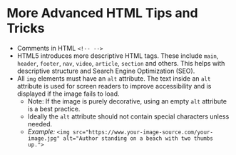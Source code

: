 # More Advanced HTML Tips and Tricks

- Comments in HTML ```<!-- -->```
- HTML5 introduces more descriptive HTML tags. These include ```main```, ```header```, ```footer```, ```nav```, ```video```, ```article```, ```section``` and others. This helps with descriptive structure and Search Engine Optimization (SEO).
- All ```img``` elements must have an ```alt``` attribute. The text inside an ```alt``` attribute is used for screen readers to improve accessibility and is displayed if the image fails to load.
    * Note: If the image is purely decorative, using an empty ```alt``` attribute is a best practice.
    * Ideally the ```alt``` attribute should not contain special characters unless needed.
    * *Example:* ```<img src="https://www.your-image-source.com/your-image.jpg" alt="Author standing on a beach with two thumbs up.">```
